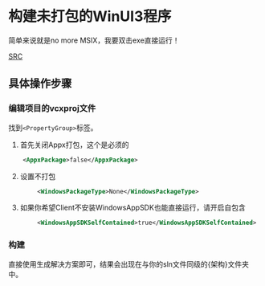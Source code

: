 # 构建未打包的WinUI3程序

简单来说就是no more MSIX，我要双击exe直接运行！

[SRC](https://learn.microsoft.com/zh-cn/windows/apps/winui/winui3/create-your-first-winui3-app)

## 具体操作步骤

### 编辑项目的vcxproj文件

找到`<PropertyGroup>`标签。

1. 首先关闭Appx打包，这个是必须的
```xml
    <AppxPackage>false</AppxPackage>
```

2. 设置不打包
```xml
		<WindowsPackageType>None</WindowsPackageType>
```

3. 如果你希望Client不安装WindowsAppSDK也能直接运行，请开启自包含
```xml
		<WindowsAppSDKSelfContained>true</WindowsAppSDKSelfContained>
```

### 构建

直接使用生成解决方案即可，结果会出现在与你的sln文件同级的{架构}文件夹中。
